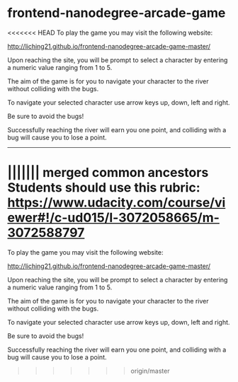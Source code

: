frontend-nanodegree-arcade-game
===============================

<<<<<<< HEAD
To play the game you may visit the following website:

http://liching21.github.io/frontend-nanodegree-arcade-game-master/

Upon reaching the site, you will be prompt to select a character by entering a numeric value ranging from 1 to 5.

The aim of the game is for you to navigate your character to the river without colliding with the bugs.

To navigate your selected character use arrow keys up, down, left and right.

Be sure to avoid the bugs!

Successfully reaching the river will earn you one point, and colliding with a bug will cause you to lose a point.

--------
||||||| merged common ancestors
Students should use this rubric: https://www.udacity.com/course/viewer#!/c-ud015/l-3072058665/m-3072588797
=======
To play the game you may visit the following website:

http://liching21.github.io/frontend-nanodegree-arcade-game-master/

Upon reaching the site, you will be prompt to select a character by entering a numeric value ranging from 1 to 5.

The aim of the game is for you to navigate your character to the river without colliding with the bugs.

To navigate your selected character use arrow keys up, down, left and right.

Be sure to avoid the bugs!

Successfully reaching the river will earn you one point, and colliding with a bug will cause you to lose a point.
>>>>>>> origin/master

